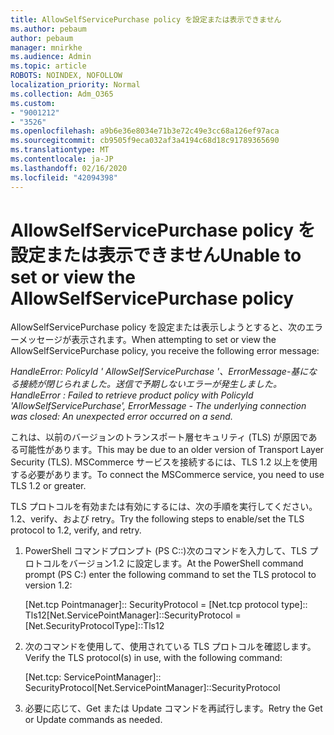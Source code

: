```yaml
---
title: AllowSelfServicePurchase policy を設定または表示できません
ms.author: pebaum
author: pebaum
manager: mnirkhe
ms.audience: Admin
ms.topic: article
ROBOTS: NOINDEX, NOFOLLOW
localization_priority: Normal
ms.collection: Adm_O365
ms.custom:
- "9001212"
- "3526"
ms.openlocfilehash: a9b6e36e8034e71b3e72c49e3cc68a126ef97aca
ms.sourcegitcommit: cb9505f9eca032af3a4194c68d18c91789365690
ms.translationtype: MT
ms.contentlocale: ja-JP
ms.lasthandoff: 02/16/2020
ms.locfileid: "42094398"
---
```

# <a name="unable-to-set-or-view-the-allowselfservicepurchase-policy"></a><span data-ttu-id="3eecb-102">AllowSelfServicePurchase policy を設定または表示できません</span><span class="sxs-lookup"><span data-stu-id="3eecb-102">Unable to set or view the AllowSelfServicePurchase policy</span></span>

<span data-ttu-id="3eecb-103">AllowSelfServicePurchase policy を設定または表示しようとすると、次のエラーメッセージが表示されます。</span><span class="sxs-lookup"><span data-stu-id="3eecb-103">When attempting to set or view the AllowSelfServicePurchase policy, you receive the following error message:</span></span>

<span data-ttu-id="3eecb-104">*HandleError: PolicyId ' AllowSelfServicePurchase '、ErrorMessage-基になる接続が閉じられました。送信で予期しないエラーが発生しました。*</span><span class="sxs-lookup"><span data-stu-id="3eecb-104">*HandleError : Failed to retrieve product policy with PolicyId 'AllowSelfServicePurchase', ErrorMessage - The underlying connection was closed: An unexpected error occurred on a send.*</span></span>

<span data-ttu-id="3eecb-105">これは、以前のバージョンのトランスポート層セキュリティ (TLS) が原因である可能性があります。</span><span class="sxs-lookup"><span data-stu-id="3eecb-105">This may be due to an older version of Transport Layer Security (TLS).</span></span> <span data-ttu-id="3eecb-106">MSCommerce サービスを接続するには、TLS 1.2 以上を使用する必要があります。</span><span class="sxs-lookup"><span data-stu-id="3eecb-106">To connect the MSCommerce service, you need to use TLS 1.2 or greater.</span></span>  

<span data-ttu-id="3eecb-107">TLS プロトコルを有効または有効にするには、次の手順を実行してください。1.2、verify、および retry。</span><span class="sxs-lookup"><span data-stu-id="3eecb-107">Try the following steps to enable/set the TLS protocol to 1.2, verify, and retry.</span></span>
 1. <span data-ttu-id="3eecb-108">PowerShell コマンドプロンプト (PS C::\)次のコマンドを入力して、TLS プロトコルをバージョン1.2 に設定します。</span><span class="sxs-lookup"><span data-stu-id="3eecb-108">At the PowerShell command prompt (PS C:\) enter the following command to set the TLS protocol to version 1.2:</span></span>

    <span data-ttu-id="3eecb-109">\[Net.tcp Pointmanager]:: SecurityProtocol = \[Net.tcp protocol type]:: Tls12</span><span class="sxs-lookup"><span data-stu-id="3eecb-109">\[Net.ServicePointManager]::SecurityProtocol = \[Net.SecurityProtocolType]::Tls12</span></span>

2. <span data-ttu-id="3eecb-110">次のコマンドを使用して、使用されている TLS プロトコルを確認します。</span><span class="sxs-lookup"><span data-stu-id="3eecb-110">Verify the TLS protocol(s) in use, with the following command:</span></span>

    <span data-ttu-id="3eecb-111">\[Net.tcp: ServicePointManager]:: SecurityProtocol</span><span class="sxs-lookup"><span data-stu-id="3eecb-111">\[Net.ServicePointManager]::SecurityProtocol</span></span> 

3. <span data-ttu-id="3eecb-112">必要に応じて、Get または Update コマンドを再試行します。</span><span class="sxs-lookup"><span data-stu-id="3eecb-112">Retry the Get or Update commands as needed.</span></span>

